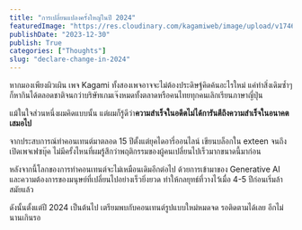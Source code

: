 ```yaml
---
title: "การเปลี่ยนแปลงครั้งใหญ่ในปี 2024"
featuredImage: "https://res.cloudinary.com/kagamiweb/image/upload/v1746283871/blog.coregamehd.com/declare-change-in-2024.jpg"
publishDate: "2023-12-30"
publish: True
categories: ["Thoughts"]
slug: "declare-change-in-2024"
---
```



หากมองเพียงผิวเผิน เพจ Kagami ทั้งสองเพจอาจจะไม่ต้องประดิษฐ์คิดค้นอะไรใหม่ แค่ทำสิ่งเดิมซ้ำๆ ก็หากินได้ตลอดชาติจนกว่าบริษัทเกมเจ๊งหมดทั้งตลาดหรือคนไทยทุกคนเลิกเรียนภาษาญี่ปุ่น 

แม้ในใจส่วนหนึ่งผมคิดแบบนั้น แต่ผมก็รู้ดีว่า**ความสำเร็จในอดีตไม่ได้การันตีถึงความสำเร็จในอนาคตเสมอไป**

จากประสบการณ์ทำคอนเทนต์มาตลอด 15 ปีตั้งแต่ยุคไดอารี่ออนไลน์ เขียนบล็อกใน exteen จนถึงเปิดเพจเฟซบุ๊ค ไม่มีครั้งไหนที่ผมรู้สึกว่าพฤติกรรมของผู้คนเปลี่ยนไปเร็วมากขนาดนี้มาก่อน 

หลังจากนี้โลกของการทำคอนเทนต์จะไม่เหมือนเดิมอีกต่อไป ด้วยการเข้ามาของ Generative AI และความต้องการของมนุษย์ที่เปลี่ยนไปอย่างเร็วยิ่งยวด ทำให้กลยุทธ์ที่วางไว้เมื่อ 4-5 ปีก่อนเริ่มล้าสมัยแล้ว

ดังนั้นตั้งแต่ปี 2024 เป็นต้นไป เตรียมพบกับคอนเทนต์รูปแบบใหม่หมดจด รอติดตามได้เลย อีกไม่นานเกินรอ
